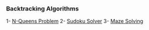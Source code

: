 ### Backtracking Algorithms

1- [N-Queens Problem](./n-queens.md)
2- [Sudoku Solver](./sudoku-solver.md)
3- [Maze Solving](./maze.md)